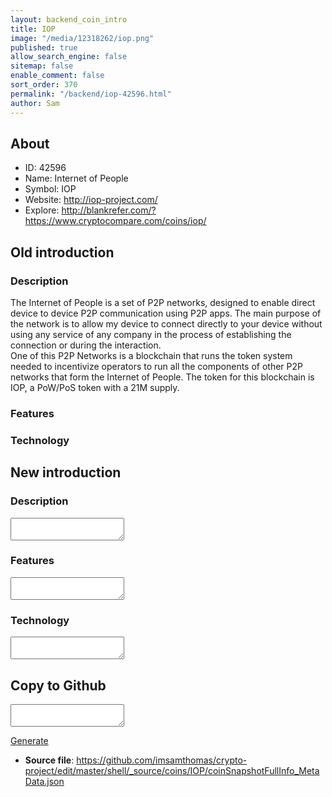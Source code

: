 ```yaml
---
layout: backend_coin_intro
title: IOP
image: "/media/12318262/iop.png"
published: true
allow_search_engine: false
sitemap: false
enable_comment: false
sort_order: 370
permalink: "/backend/iop-42596.html"
author: Sam
---
```


## About

- ID: 42596
- Name: Internet of People
- Symbol: IOP
- Website: http://iop-project.com/
- Explore: http://blankrefer.com/?https://www.cryptocompare.com/coins/iop/


## Old introduction

### Description

<p><span>The Internet of People is a set of P2P networks, designed to enable direct device to device P2P communication using P2P apps. The main purpose of the network is to allow my device to connect directly to your device without using any service of any company in the process of establishing the connection or during the interaction.<br />One of this P2P Networks is a blockchain that runs the token system needed to incentivize operators to run all the components of other P2P networks that form the Internet of People. The token for this blockchain is IOP,</span><span> a PoW/PoS token with a 21M supply.</span></p>

### Features


### Technology




## New introduction


### Description
<textarea id="meta_description" name="description"></textarea>

### Features
<textarea id="meta_features" name="features"></textarea>

### Technology
<textarea id="meta_technology" name="technology"></textarea>


## Copy to Github

<textarea id="coinsnapshotfullinfo_metadata"></textarea>

<a href="#gen" onclick="generateMetaDatJson()">Generate</a>

- **Source file**: <a href="https://github.com/imsamthomas/crypto-project/edit/master/shell/_source/coins/IOP/coinSnapshotFullInfo_MetaData.json">https://github.com/imsamthomas/crypto-project/edit/master/shell/_source/coins/IOP/coinSnapshotFullInfo_MetaData.json</a>

